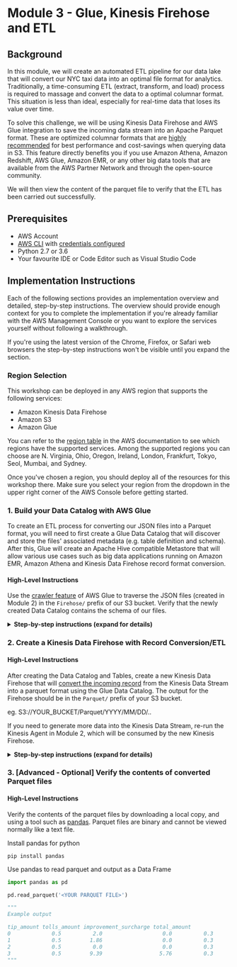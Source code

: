# Module 3 - Glue, Kinesis Firehose and ETL

## Background
In this module, we will create an automated ETL pipeline for our data lake that will convert our NYC taxi data into an optimal file format for analytics. Traditionally, a time-consuming ETL (extract, transform, and load) process is required to massage and convert the data to a optimal columnar format. This situation is less than ideal, especially for real-time data that loses its value over time.

To solve this challenge, we will be using Kinesis Data Firehose and AWS Glue integration to save the incoming data stream into an Apache Parquet format. These are optimized columnar formats that are [highly recommended](https://aws.amazon.com/blogs/big-data/top-10-performance-tuning-tips-for-amazon-athena/) for best performance and cost-savings when querying data in S3. This feature directly benefits you if you use Amazon Athena, Amazon Redshift, AWS Glue, Amazon EMR, or any other big data tools that are available from the AWS Partner Network and through the open-source community.

We will then view the content of the parquet file to verify that the ETL has been carried out successfully.

## Prerequisites

* AWS Account
* [AWS CLI](https://docs.aws.amazon.com/cli/latest/userguide/installing.html) with [credentials configured](https://docs.aws.amazon.com/cli/latest/userguide/cli-chap-getting-started.html#cli-quick-configuration)
* Python 2.7 or 3.6
* Your favourite IDE or Code Editor such as Visual Studio Code

## Implementation Instructions

Each of the following sections provides an implementation overview and detailed, step-by-step instructions. The overview should provide enough context for you to complete the implementation if you're already familiar with the AWS Management Console or you want to explore the services yourself without following a walkthrough.

If you're using the latest version of the Chrome, Firefox, or Safari web browsers the step-by-step instructions won't be visible until you expand the section.

### Region Selection

This workshop can be deployed in any AWS region that supports the following services:

- Amazon Kinesis Data Firehose
- Amazon S3
- Amazon Glue


You can refer to the [region table](https://aws.amazon.com/about-aws/global-infrastructure/regional-product-services/) in the AWS documentation to see which regions have the supported services. Among the supported regions you can choose are N. Virginia, Ohio, Oregon, Ireland, London, Frankfurt, Tokyo, Seol, Mumbai, and Sydney.

Once you've chosen a region, you should deploy all of the resources for this workshop there. Make sure you select your region from the dropdown in the upper right corner of the AWS Console before getting started.



### 1. Build your Data Catalog with AWS Glue
To create an ETL process for converting our JSON files into a Parquet format, you will need to first create a Glue Data Catalog that will discover and store the files' associated metadata (e.g. table definition and schema). After this, Glue will create an Apache Hive compatible Metastore that will allow various use cases such as big data applications running on Amazon EMR, Amazon Athena and Kinesis Data Firehose record format conversion.


#### High-Level Instructions

Use the [crawler feature](https://docs.aws.amazon.com/glue/latest/dg/add-crawler.html) of AWS Glue to traverse the JSON files (created in Module 2) in the `Firehose/` prefix of our S3 bucket. Verify that the newly created Data Catalog contains the schema of our files.


<details>
<summary><strong>Step-by-step instructions (expand for details)</strong></summary><p>

1. Navigate to the Glue AWS Console and Add a new crawler

1. After inputting a name, verify that the **Data Store** is set to S3, and the **Include Path** is set to the JSON file store
eg. S3://YOUR_BUCKET/Firehose/

1. Select No for **Add another data store** and proceed to the next screen

1. Choose an existing IAM role or create a new one by inputting a name.

1. Set **Frequency** to Run on Demand and proceed to the next screen

1. Select **Add database**, input a name and Create. Leave the optional Prefix field blank and proceed to finish the creation wizard.

1. After successfully creating the crawler, select and **Run Crawler**

1. After a few minutes, verify that the Data Catalog has been created under **Databases** and **Tables**, with the JSON schema being detected.

</p></details>


### 2. Create a Kinesis Data Firehose with Record Conversion/ETL

#### High-Level Instructions

After creating the Data Catalog and Tables, create a new Kinesis Data Firehose that will [convert the incoming record](https://docs.aws.amazon.com/firehose/latest/dev/record-format-conversion.html) from the Kinesis Data Stream into a parquet format using the Glue Data Catalog. The output for the Firehose should be in the `Parquet/` prefix of your S3 bucket.

eg. S3://YOUR_BUCKET/Parquet/YYYY/MM/DD/..

If you need to generate more data into the Kinesis Data Stream, re-run the Kinesis Agent in Module 2, which will be consumed by the new Kinesis Firehose.


<details>
<summary><strong>Step-by-step instructions (expand for details)</strong></summary><p>

1. Create a new Kinesis Firehose from the AWS console or CLI and select the *Source* to the Kinesis Data Stream you created previously.

1. Set **Record Transformation** to Disabled and use the following configuration:

    - Record format conversion: Enabled
    - Output format: Apache Parquet
    - AWS Glue region: <Your Glue Region>
    - AWS Glue database: <Your Glue Database>
    - AWS Glue table: <Your Glue Table>
    - AWS Glue table version: Latest

1. In Step 3: Choose Destination, choose Amazon S3 for **Destination**

1. For S3 destination, select your S3 bucket and `Parquet/` for **Prefix**

1. Leave **Source record S3 backup** to Disabled and proceed to the next screen

1. In Step 4: Use the default existing settings, and select **Create new or choose** under IAM role and use the default generated policy. Proceed to finish the Firehose launch wizard.

1. After a few minutes, verify that the converted parquet files are being created in the `Parquet` prefix within your S3 bucket.

Hint: If you need to generate more data, run the Kinesis Agent again (Module 2)
</p></details>


### 3. [Advanced - Optional] Verify the contents of converted Parquet files

#### High-Level Instructions

Verify the contents of the parquet files by downloading a local copy, and using a tool such as [pandas](https://pandas.pydata.org/). Parquet files are binary and cannot be viewed normally like a text file.

Install pandas for python
```shell
pip install pandas
```

Use pandas to read parquet and output as a Data Frame
``` python
import pandas as pd

pd.read_parquet('<YOUR PARQUET FILE>')

"""
Example output

tip_amount tolls_amount improvement_surcharge total_amount  
0             0.5          2.0                   0.0          0.3  
1             0.5         1.86                   0.0          0.3  
2             0.5          0.0                   0.0          0.3  
3             0.5         9.39                  5.76          0.3  
"""
```

